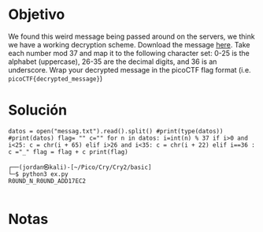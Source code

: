 
# Objetivo 
We found this weird message being passed around on the servers, we think we have a working decryption scheme. Download the message [here](https://artifacts.picoctf.net/c/129/message.txt). Take each number mod 37 and map it to the following character set: 0-25 is the alphabet (uppercase), 26-35 are the decimal digits, and 36 is an underscore. Wrap your decrypted message in the picoCTF flag format (i.e. `picoCTF{decrypted_message}`)

# Solución 
```
datos = open("messag.txt").read().split() #print(type(datos)) #print(datos) flag= "" c="" for n in datos: i=int(n) % 37 if i>0 and i<25: c = chr(i + 65) elif i>26 and i<35: c = chr(i + 22) elif i==36 : c ="_" flag = flag + c print(flag)

┌──(jordan㉿kali)-[~/Pico/Cry/Cry2/basic]
└─$ python3 ex.py
R0UND_N_R0UND_ADD17EC2


```

# Notas 

